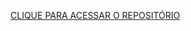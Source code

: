 <a href="https://giulliabildner14.github.io/PROVA-WEB/PROVA-WEB">CLIQUE PARA ACESSAR O REPOSITÓRIO</a>
